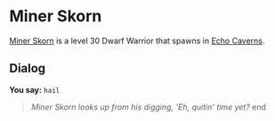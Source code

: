 # Miner Skorn



[Miner Skorn](/npc/153065) is a level 30 Dwarf Warrior that spawns in [Echo Caverns](/zone/153).



## Dialog

**You say:** `hail`



>*Miner Skorn looks up from his digging, 'Eh, quitin' time yet?*
end
